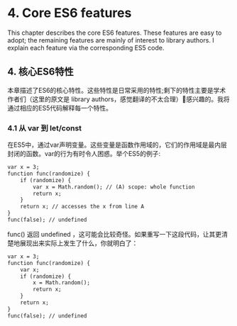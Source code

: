 
# 4. Core ES6 features 

This chapter describes the core ES6 features. These features are easy to adopt; the remaining features are mainly of interest to library authors. I explain each feature via the corresponding ES5 code.

## 4. 核心ES6特性

本章描述了ES6的核心特性。这些特性是日常采用的特性;剩下的特性主要是学术作者们（这里的原文是 library authors，感觉翻译的不太合理）感兴趣的。我将通过相应的ES5代码解释每一个特性。

### 4.1  从 var 到 let/const

在ES5中，通过var声明变量。这些变量是函数作用域的，它们的作用域是最内层封闭的函数。var的行为有时令人困惑。举个ES5的例子:

``` html
var x = 3;
function func(randomize) {
    if (randomize) {
        var x = Math.random(); // (A) scope: whole function
        return x;
    }
    return x; // accesses the x from line A
}
func(false); // undefined

```

func() 返回 undefined ，这可能会比较奇怪。如果重写一下这段代码，让其更清楚地展现出来实际上发生了什么，你就明白了：

``` html
var x = 3;
function func(randomize) {
    var x;
    if (randomize) {
        x = Math.random();
        return x;
    }
    return x;
}
func(false); // undefined
```